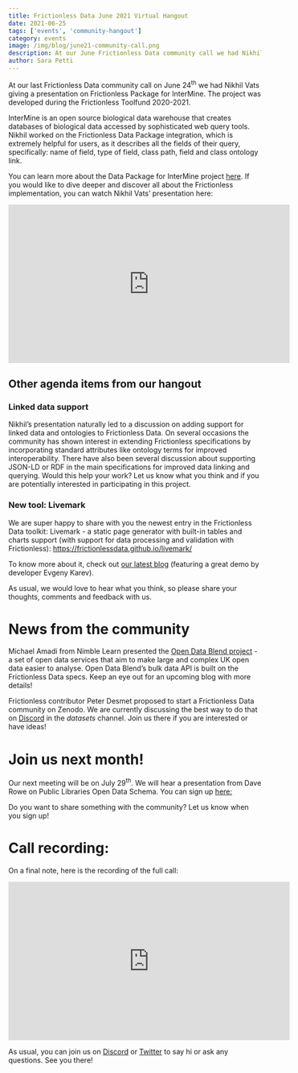 ```yaml
---
title: Frictionless Data June 2021 Virtual Hangout
date: 2021-06-25
tags: ['events', 'community-hangout']
category: events
image: /img/blog/june21-community-call.png
description: At our June Frictionless Data community call we had Nikhil Vats giving a presentation on Frictionless Package for InterMine...
author: Sara Petti
---
```


At our last Frictionless Data community call on June 24<sup>th</sup> we had Nikhil Vats giving a presentation on Frictionless Package for InterMine. The project was developed during the Frictionless Toolfund 2020-2021.

InterMine is an open source biological data warehouse that creates databases of biological data accessed by sophisticated web query tools. Nikhil worked on the Frictionless Data Package integration, which is extremely helpful for users, as it describes all the fields of their query, specifically: name of field, type of field, class path, field and class ontology link.

You can learn more about the Data Package for InterMine project [here](https://frictionlessdata.io/blog/2021/04/13/data-package-for-intermine/).  If you would like to dive deeper and discover all about the Frictionless implementation, you can watch Nikhil Vats’ presentation here:

<iframe width="560" height="315" src="https://www.youtube.com/embed/6Izm_W-hNKI" title="YouTube video player" frameborder="0" allow="accelerometer; autoplay; clipboard-write; encrypted-media; gyroscope; picture-in-picture" allowfullscreen></iframe>

## Other agenda items from our hangout

### Linked data support
Nikhil’s presentation naturally led to a discussion on adding support for linked data and ontologies to Frictionless Data. On several occasions the community has shown interest in extending Frictionless specifications by incorporating standard attributes like ontology terms for improved interoperability. There have also been several discussion about supporting JSON-LD or RDF in the main specifications for improved data linking and querying. Would this help your work? Let us know what you think and if you are potentially interested in participating in this project.

### New tool: Livemark
We are super happy to share with you the newest entry in the Frictionless Data toolkit: Livemark - a static page generator with built-in tables and charts support (with support for data processing and validation with Frictionless): https://frictionlessdata.github.io/livemark/

To know more about it, check out [our latest blog](https://frictionlessdata.io/blog/2021/06/22/livemark/) (featuring a great demo by developer Evgeny Karev).

As usual, we would love to hear what you think, so please share your thoughts, comments and feedback with us. 

# News from the community
Michael Amadi from Nimble Learn presented the [Open Data Blend project](https://www.opendatablend.io/) - a set of open data services that aim to make large and complex UK open data easier to analyse. Open Data Blend’s bulk data API is built on the Frictionless Data specs. Keep an eye out for an upcoming blog with more details!

Frictionless contributor Peter Desmet proposed to start a Frictionless Data community on Zenodo. We are currently discussing the best way to do that on [Discord](https://discord.com/invite/j9DNFNw) in the *datasets* channel. Join us there if you are interested or have ideas!

# Join us next month!

Our next meeting will be on July 29<sup>th</sup>. We will hear a presentation from 
Dave Rowe on Public Libraries Open Data Schema. You can sign up [here:](https://docs.google.com/forms/d/e/1FAIpQLSeuNCopxXauMkrWvF6VHqOyHMcy54SfNDOseVXfWRQZWkvqjQ/viewform?usp=sf_link)

Do you want to share something with the community? Let us know when you sign up!

# Call recording:
On a final note, here is the recording of the full call:

<iframe width="560" height="315" src="https://www.youtube.com/embed/4Kl_VBdbc5M" title="YouTube video player" frameborder="0" allow="accelerometer; autoplay; clipboard-write; encrypted-media; gyroscope; picture-in-picture" allowfullscreen></iframe>

As usual, you can join us on [Discord](https://discord.com/invite/j9DNFNw) or [Twitter](https://twitter.com/frictionlessd8a) to say hi or ask any questions. See you there!